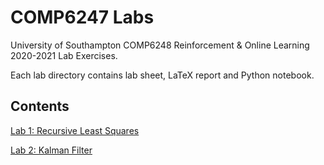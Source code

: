 # COMP6247 Labs

University of Southampton COMP6248 Reinforcement & Online Learning 2020-2021 Lab Exercises.

Each lab directory contains lab sheet, LaTeX report and Python notebook.

## Contents

[Lab 1: Recursive Least Squares](lab_1)

[Lab 2: Kalman Filter](lab_2)
